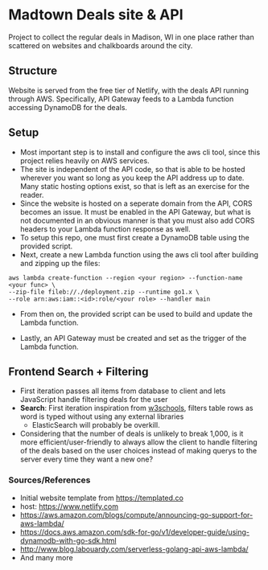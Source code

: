 # Madtown Deals site & API
Project to collect the regular deals in Madison, WI in one place rather than 
scattered on websites and chalkboards around the city.  

## Structure
Website is served from the free tier of Netlify, with the deals API running through AWS.  Specifically, 
API Gateway feeds to a Lambda function accessing DynamoDB for the deals.

## Setup
- Most important step is to install and configure the aws cli tool, since this project relies heavily 
on AWS services.
- The site is independent of the API code, so that is able to be hosted wherever you want so long as
you keep the API address up to date.  Many static hosting options exist, so that is left as an exercise for the reader.
- Since the website is hosted on a seperate domain from the API, CORS becomes an issue.  It must be enabled in the API Gateway,
but what is not documented in an obvious manner is that you must also add CORS headers to your Lambda function response as well.
- To setup this repo, one must first create a DynamoDB table using the provided script.
- Next, create a new Lambda function using the aws cli tool after building and zipping up the files:
```
aws lambda create-function --region <your region> --function-name <your func> \
--zip-file fileb://./deployment.zip --runtime go1.x \
--role arn:aws:iam::<id>:role/<your role> --handler main
```
  - From then on, the provided script can be used to build and update the Lambda function.  

- Lastly, an API Gateway must be created and set as the trigger of the Lambda function.

## Frontend Search + Filtering
- First iteration passes all items from database to client and lets JavaScript handle filtering deals for the user
- **Search**: First iteration inspiration from [w3schools](https://www.w3schools.com/howto/howto_js_filter_lists.asp), filters table rows as word is typed without using
any external libraries
  - ElasticSearch will probably be overkill.
- Considering that the number of deals is unlikely to break 1,000, is it more efficient/user-friendly to always allow the client to handle 
filtering of the deals based on the user choices instead of making querys to the server every time they want a new one?

### Sources/References
- Initial website template from https://templated.co
- host: https://www.netlify.com
- https://aws.amazon.com/blogs/compute/announcing-go-support-for-aws-lambda/
- https://docs.aws.amazon.com/sdk-for-go/v1/developer-guide/using-dynamodb-with-go-sdk.html
- http://www.blog.labouardy.com/serverless-golang-api-aws-lambda/
- And many more
